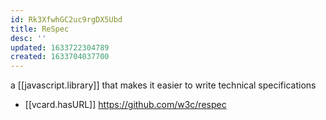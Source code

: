```yaml
---
id: Rk3XfwhGC2uc9rgDX5Ubd
title: ReSpec
desc: ''
updated: 1633722304789
created: 1633704037700
---
```


a [[javascript.library]] that makes it easier to write technical specifications

- [[vcard.hasURL]] https://github.com/w3c/respec
